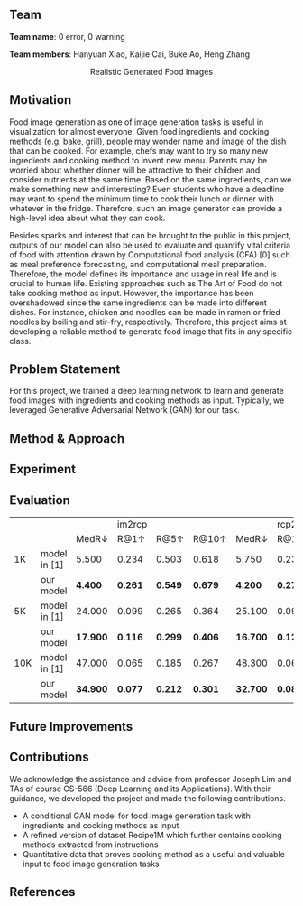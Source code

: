 ## Team

**Team name**: 0 error, 0 warning

**Team members**: Hanyuan Xiao, Kaijie Cai, Buke Ao, Heng Zhang

<p align="center">
  <img />Realistic Generated Food Images
</p>

## Motivation
Food image generation as one of image generation tasks is useful in visualization for almost everyone. Given food ingredients and cooking methods (e.g. bake, grill), people may wonder name and image of the dish that can be cooked. For example, chefs may want to try so many new ingredients and cooking method to invent new menu. Parents may be worried about whether dinner will be attractive to their children and consider nutrients at the same time. Based on the same ingredients, can we make something new and interesting? Even students who have a deadline may want to spend the minimum time to cook their lunch or dinner with whatever in the fridge. Therefore, such an image generator can provide a high-level idea about what they can cook. 

Besides sparks and interest that can be brought to the public in this project, outputs of our model can also be used to evaluate and quantify vital criteria of food with attention drawn by Computational food analysis (CFA) [0] such as meal preference forecasting, and computational meal preparation. Therefore, the model defines its importance and usage in real life and is crucial to human life. Existing approaches such as The Art of Food do not take cooking method as input. However, the importance has been overshadowed since the same ingredients can be made into different dishes. For instance, chicken and noodles can be made in ramen or fried noodles by boiling and stir-fry, respectively. Therefore, this project aims at developing a reliable method to generate food image that fits in any specific class.

## Problem Statement
For this project, we trained a deep learning network to learn and generate food images with ingredients and cooking methods as input. Typically, we leveraged Generative Adversarial Network (GAN) for our task.

## Method & Approach

## Experiment

## Evaluation

<p align="center">
  <table>
     <tr>
        <td></td>
        <td></td>
        <td></td>
        <td>im2rcp</td>
        <td></td>
        <td></td>
        <td></td>
        <td>rcp2im</td>
        <td></td><td></td>
     </tr>
     <tr>
        <td></td>
        <td></td>
        <td>MedR&#8595;</td>
        <td>R@1&#8593;</td>
        <td>R@5&#8593;</td>
        <td>R@10&#8593;</td>
        <td>MedR&#8595;</td>
        <td>R@1&#8593;</td>
        <td>R@5&#8593;</td>
        <td>R@10&#8593;</td>
     </tr>
     <tr>
        <td>1K</td>
        <td>model in [1]</td>
        <td>5.500</td>
        <td>0.234</td>
        <td>0.503</td>
        <td>0.618</td>
        <td>5.750</td>
        <td>0.230</td>
        <td>0.491</td>
        <td>0.615</td>
     </tr>
     <tr>
        <td></td>
        <td>our model</td>
        <td><b>4.400</td>
        <td><b>0.261</td>
        <td><b>0.549</td>
        <td><b>0.679</td>
        <td><b>4.200</td>
        <td><b>0.270</td>
        <td><b>0.556</td>
        <td><b>0.682</td>
     </tr>
     <tr>
        <td>5K</td>
        <td>model in [1]</td>
        <td>24.000</td>
        <td>0.099</td>
        <td>0.265</td>
        <td>0.364</td>
        <td>25.100</td>
        <td>0.097</td>
        <td>0.259</td>
        <td>0.357</td>
     </tr>
     <tr>
        <td></td>
        <td>our model</td>
        <td><b>17.900</td>
        <td><b>0.116</td>
        <td><b>0.299</td>
        <td><b>0.406</td>
        <td><b>16.700</td>
        <td><b>0.129</td>
        <td><b>0.315</td>
        <td><b>0.421</td>
     </tr>
     <tr>
        <td>10K</td>
        <td>model in [1]</td>
        <td>47.000</td>
        <td>0.065</td>
        <td>0.185</td>
        <td>0.267</td>
        <td>48.300</td>
        <td>0.061</td>
        <td>0.178</td>
        <td>0.261</td>
     </tr>
     <tr>
        <td></td>
        <td>our model</td>
        <td><b>34.900</td>
        <td><b>0.077</td>
        <td><b>0.212</td>
        <td><b>0.301</td>
        <td><b>32.700</td>
        <td><b>0.088</td>
        <td><b>0.229</td>
        <td><b>0.319</td>
     </tr>
     <tr>
  </table>
</p>


## Future Improvements

## Contributions
We acknowledge the assistance and advice from professor Joseph Lim and TAs of course CS-566 (Deep Learning and its Applications). With their guidance, we developed the project and made the following contributions.
* A conditional GAN model for food image generation task with ingredients and cooking methods as input
* A refined version of dataset Recipe1M which further contains cooking methods extracted from instructions
* Quantitative data that proves cooking method as a useful and valuable input to food image generation tasks

## References

